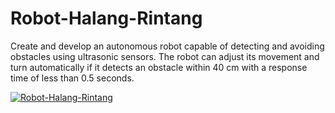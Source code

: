# Robot-Halang-Rintang
Create and develop an autonomous robot capable of detecting and avoiding obstacles using ultrasonic sensors. The robot can adjust its movement and turn automatically if it detects an obstacle within 40 cm with a response time of less than 0.5 seconds.

[![Robot-Halang-Rintang](https://img.youtube.com/vi/T1iZXJlxwJ3ObSl3/0.jpg)](https://youtu.be/lbudE8sCeSY?si=T1iZXJlxwJ3ObSl3)
